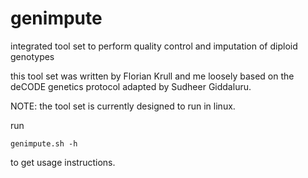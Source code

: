 # genimpute
integrated tool set to perform quality control and imputation of diploid genotypes

this tool set was written by Florian Krull and me loosely based on the deCODE genetics protocol adapted by Sudheer Giddaluru.

NOTE: the tool set is currently designed to run in linux.
      
run

    genimpute.sh -h
    
to get usage instructions.
